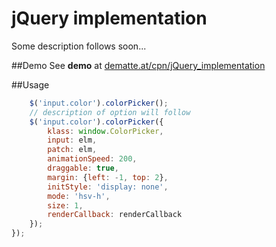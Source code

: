 
# jQuery implementation

Some description follows soon...

##Demo
See **demo** at [dematte.at/cpn/jQuery_implementation](http://dematte.at/cpn/jQuery_implementation)

##Usage

```javascript
    $('input.color').colorPicker();
    // description of option will follow
    $('input.color').colorPicker({
        klass: window.ColorPicker,
        input: elm,
        patch: elm,
        animationSpeed: 200,
        draggable: true,
        margin: {left: -1, top: 2},
        initStyle: 'display: none',
        mode: 'hsv-h',
        size: 1,
        renderCallback: renderCallback
    });
});
```